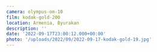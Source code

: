 ```yaml
---
camera: olympus-om-10
film: kodak-gold-200
location: Armenia, Byurakan
description: ''
date: '2022-09-17T23:00:12.000+00:00'
photo: '/uploads/2022/09/2022-09-17-kodak-gold-19.jpg'
---
```

